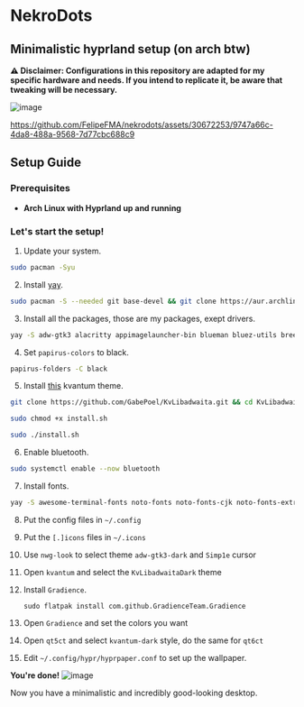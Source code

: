 # NekroDots
## Minimalistic hyprland setup (on arch btw)


**⚠️ Disclaimer: Configurations in this repository are adapted for my specific hardware and needs. If you intend to replicate it, be aware that tweaking will be necessary.**

![image](https://github.com/FelipeFMA/nekrodots/assets/30672253/1b8f0a45-5bc3-4bee-b322-a6042d25dfaf)



https://github.com/FelipeFMA/nekrodots/assets/30672253/9747a66c-4da8-488a-9568-7d77cbc688c9


## Setup Guide

### Prerequisites

- **Arch Linux with Hyprland up and running**

### Let's start the setup!
01. Update your system.
   ```bash
   sudo pacman -Syu
   ```

02. Install [yay](https://github.com/Jguer/yay).
   ```bash
   sudo pacman -S --needed git base-devel && git clone https://aur.archlinux.org/yay-bin.git && cd yay-bin && makepkg -si
   ```

03. Install all the packages, those are my packages, exept drivers.
   ```bash
   yay -S adw-gtk3 alacritty appimagelauncher-bin blueman bluez-utils breeze-icons btop classicube-bin cmatrix cowsay fastfetch flatpak gimp gnome-disk-utility grim heroic-games-launcher-bin htop hyprpaper hyprpicker imv kate kolourpaint kvantum kvantum-qt5 localsend-bin lsd mpv nano network-manager-applet networkmanager nwg-look obs-studio openrgb papirus-folders papirus-icon-theme pavucontrol pipewire pipewire-alsa pipewire-jack pipewire-pulse polkit-gnome prismlauncher-qt5-bin protonup-qt-bin qbittorrent qt5-multimedia qt5-networkauth qt5-script qt5-speech qt5-wayland qt5-webengine qt5-websockets qt5ct qt6-wayland qt6ct reflector screen seahorse slurp steam swaync pcmanfm-gtk3 mercury-browser-bin thorium-browser-bin  tldr ttf-apple-emoji ttf-jetbrains-mono-nerd ttf-ms-win11-auto ttf-opensans ttf-roboto unrar unzip upscayl-bin vlc waybar wget wl-clipboard wofi xarchiver xdg-desktop-portal-hyprland xdg-utils xorg-server xorg-xwayland zip mkinitcpio-firmware wlogout wttrbar cpupower throttled
   ```

04. Set `papirus-colors` to black.
   ```bash
   papirus-folders -C black
   ```

05. Install [this](https://github.com/GabePoel/KvLibadwaita) kvantum theme.
   ```bash
   git clone https://github.com/GabePoel/KvLibadwaita.git && cd KvLibadwaita
   ```
   ```bash
   sudo chmod +x install.sh
   ```
   ```bash
   sudo ./install.sh
   ```

06. Enable bluetooth.
   ```bash
   sudo systemctl enable --now bluetooth
   ```

07. Install fonts.
   ```bash
   yay -S awesome-terminal-fonts noto-fonts noto-fonts-cjk noto-fonts-extra ttf-apple-emoji ttf-jetbrains-mono-nerd ttf-ms-win11-auto ttf-opensans ttf-roboto
   ```

08. Put the config files in `~/.config`

09. Put the `[.]icons` files in `~/.icons`

10. Use `nwg-look` to select theme `adw-gtk3-dark` and `Simp1e` cursor

11. Open `kvantum` and select the `KvLibadwaitaDark` theme

12. Install `Gradience`.
    ```
    sudo flatpak install com.github.GradienceTeam.Gradience
    ```
13. Open `Gradience` and set the colors you want
    
14. Open `qt5ct` and select `kvantum-dark` style, do the same for `qt6ct`

15. Edit `~/.config/hypr/hyprpaper.conf` to set up the wallpaper.

**You're done!**
![image](https://github.com/FelipeFMA/nekrodots/assets/30672253/2fbd069c-83fc-4292-a23c-030d2ccd6c93)



Now you have a minimalistic and incredibly good-looking desktop.
